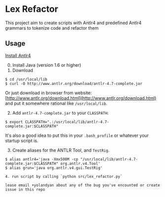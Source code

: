 # Lex Refactor
This project aim to create scripts with Antlr4 and predefined Antlr4 grammars to tokenize code and refactor them

## Usage

[Install Antlr4](https://github.com/antlr/antlr4/blob/master/doc/getting-started.md)

0. Install Java (version 1.6 or higher)
1. Download
```
$ cd /usr/local/lib
$ curl -O http://www.antlr.org/download/antlr-4.7-complete.jar
```
Or just download in browser from website:
    [http://www.antlr.org/download.html](http://www.antlr.org/download.html)
and put it somewhere rational like `/usr/local/lib`.

2. Add `antlr-4.7-complete.jar` to your `CLASSPATH`:
```
$ export CLASSPATH=".:/usr/local/lib/antlr-4.7-complete.jar:$CLASSPATH"
```
It's also a good idea to put this in your `.bash_profile` or whatever your startup script is.

3. Create aliases for the ANTLR Tool, and `TestRig`.
```
$ alias antlr4='java -Xmx500M -cp "/usr/local/lib/antlr-4.7-complete.jar:$CLASSPATH" org.antlr.v4.Tool'
$ alias grun='java org.antlr.v4.gui.TestRig'

4. run script by calling `python src/lex_refactor.py`

lease email +yolandyan about any of the bug you've encounted or create issue in this repo
